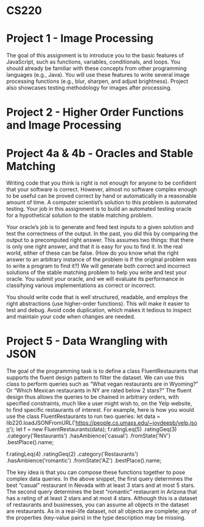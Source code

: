 # CS220

# Project 1 - Image Processing
The goal of this assignment is to introduce you to the basic features of JavaScript, such as functions,
variables, conditionals, and loops. You should already be familiar with these concepts from other
programming languages (e.g., Java). You will use these features to write several image processing functions
(e.g., blur, sharpen, and adjust brightness). Project also showcases testing methodology for images after 
processing. 

# Project 2 - Higher Order Functions and Image Processing


# Project 4a & 4b - Oracles and Stable Matching
Writing code that you think is right is not enough for anyone to be confident that your software
is correct. However, almost no software complex enough to be useful can be proved correct by
hand or automatically in a reasonable amount of time. A computer scientist’s solution to this
problem is automated testing. Your job in this assignment is to build an automated testing
oracle for a hypothetical solution to the stable matching problem.

Your oracle’s job is to generate and feed test inputs to a given solution and test the correctness of
the output. In the past, you did this by comparing the output to a precomputed right answer.
This assumes two things: that there is only one right answer, and that it is easy for you to find it.
In the real world, either of these can be false. (How do you know what the right answer to an
arbitrary instance of the problem is if the original problem was to write a program to find it?)
We will generate both correct and incorrect solutions of the stable matching problem to help you
write and test your oracle. You submit your oracle, and we will evaluate its performance in
classifying various implementations as correct or incorrect.

You should write code that is well structured, readable, and employs the right abstractions (use
higher-order functions). This will make it easier to test and debug. Avoid code duplication,
which makes it tedious to inspect and maintain your code when changes are needed.

# Project 5 - Data Wrangling with JSON

The goal of the programming task is to define a class FluentRestaurants that supports the
fluent design pattern to filter the dataset. We can use this class to perform queries such as
“What vegan restaurants are in Wyoming?” Or “Which Mexican restaurants in NY are rated
below 2 stars?” The fluent design thus allows the queries to be chained in arbitrary orders, with
specified constraints, much like a user might wish to, on the Yelp website, to find specific
restaurants of interest. For example, here is how you would use the class FluentRestaurants
to run two queries:
let data =
 lib220.loadJSONFromURL('https://people.cs.umass.edu/~joydeepb/yelp.json');
let f = new FluentRestaurants(data);
f.ratingLeq(5)
 .ratingGeq(3)
 .category('Restaurants')
 .hasAmbience('casual')
 .fromState('NV')
 .bestPlace().name;
 
f.ratingLeq(4)
 .ratingGeq(2)
 .category('Restaurants')
 .hasAmbience('romantic')
 .fromState('AZ')
 .bestPlace().name;
 
The key idea is that you can compose these functions together to pose complex data queries. In
the above snippet, the first query determines the best “casual” restaurant in Nevada with at
least 3 stars and at most 5 stars. The second query determines the best “romantic” restaurant in
Arizona that has a rating of at least 2 stars and at most 4 stars. Although this is a dataset of
restaurants and businesses, you can assume all objects in the dataset are restaurants. As in a
real-life dataset, not all objects are complete; any of the properties (key-value pairs) in the type
description may be missing.
